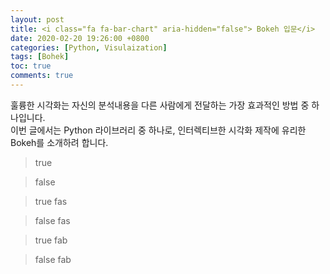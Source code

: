 ```yaml
---
layout: post
title: <i class="fa fa-bar-chart" aria-hidden="false"> Bokeh 입문</i>
date: 2020-02-20 19:26:00 +0800
categories: [Python, Visulaization]
tags: [Bohek]
toc: true
comments: true
---
```


훌륭한 시각화는 자신의 분석내용을 다른 사람에게 전달하는 가장 효과적인 방법 중 하나입니다.  
이번 글에서는 Python 라이브러리 중 하나로, 인터렉티브한 시각화 제작에 유리한 Bokeh를 소개하려 합니다.
<i class="fa fa-bar-chart" aria-hidden="true"></i>
> true

<i class="fa fa-bar-chart" aria-hidden="false"></i>
> false

<i class="fas fa-bar-chart" aria-hidden="true"></i>
> true fas

<i class="fas fa-bar-chart" aria-hidden="false"></i>
> false fas 
 
<i class="fab fa-bar-chart" aria-hidden="true"></i>
> true fab

<i class="fab fa-bar-chart" aria-hidden="false"></i>
> false fab
